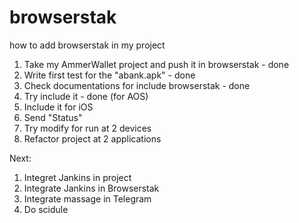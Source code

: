 # browserstak
how to add browserstak in my project


1) Take my AmmerWallet project and push it in browserstak - done
2) Write first test for the "abank.apk" - done
3) Check documentations for include browserstak - done
4) Try include it - done (for AOS)
5) Include it for iOS
6) Send "Status"
7) Try modify for run at 2 devices
8) Refactor project at 2 applications 



Next:
1) Integret Jankins in project
2) Integrate Jankins in Browserstak
3) Integrate massage in Telegram
4) Do scidule
